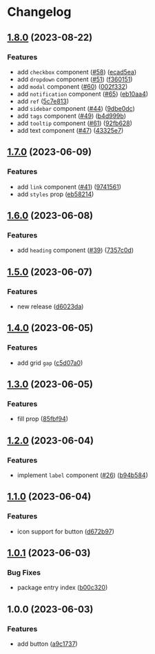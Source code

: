 # Changelog

## [1.8.0](https://github.com/wholesome-ghoul/allaround-components/compare/button-v1.7.0...button-v1.8.0) (2023-08-22)


### Features

* add `checkbox` component ([#58](https://github.com/wholesome-ghoul/allaround-components/issues/58)) ([ecad5ea](https://github.com/wholesome-ghoul/allaround-components/commit/ecad5eaf2c9a7111eb4be96b6d3c6e2c91a3b37b))
* add `dropdown` component ([#51](https://github.com/wholesome-ghoul/allaround-components/issues/51)) ([f360151](https://github.com/wholesome-ghoul/allaround-components/commit/f360151c081b931c3304eadd40b33324d512c03b))
* add `modal` component ([#60](https://github.com/wholesome-ghoul/allaround-components/issues/60)) ([002f332](https://github.com/wholesome-ghoul/allaround-components/commit/002f332142af7a4579f50565bf1565f1169c9181))
* add `notification` component ([#65](https://github.com/wholesome-ghoul/allaround-components/issues/65)) ([eb10aa4](https://github.com/wholesome-ghoul/allaround-components/commit/eb10aa4390cb6bed47b99ff37aa630ffe82bfa19))
* add `ref` ([5c7e813](https://github.com/wholesome-ghoul/allaround-components/commit/5c7e8137a67b265787ec364103bd135420187ece))
* add `sidebar` component ([#44](https://github.com/wholesome-ghoul/allaround-components/issues/44)) ([9dbe0dc](https://github.com/wholesome-ghoul/allaround-components/commit/9dbe0dcb3f92c103349bf0b01fe5f97dbd42936e))
* add `tags` component ([#49](https://github.com/wholesome-ghoul/allaround-components/issues/49)) ([b4d999b](https://github.com/wholesome-ghoul/allaround-components/commit/b4d999b07b08340f94e43b2236b0c1ee52a38745))
* add `tooltip` component ([#61](https://github.com/wholesome-ghoul/allaround-components/issues/61)) ([92fb628](https://github.com/wholesome-ghoul/allaround-components/commit/92fb62829a51ef676d706b32850fded22be26980))
* add text component ([#47](https://github.com/wholesome-ghoul/allaround-components/issues/47)) ([43325e7](https://github.com/wholesome-ghoul/allaround-components/commit/43325e76d09bece9d1a3269c495e9887dd94c720))

## [1.7.0](https://github.com/wholesome-ghoul/allaround-components/compare/button-v1.6.0...button-v1.7.0) (2023-06-09)


### Features

* add `link` component ([#41](https://github.com/wholesome-ghoul/allaround-components/issues/41)) ([9741561](https://github.com/wholesome-ghoul/allaround-components/commit/97415619870566bdfb8d23e4d0a253ca2d7413b9))
* add `styles` prop ([eb58214](https://github.com/wholesome-ghoul/allaround-components/commit/eb58214703a3ac051f2ecccbb073f4dd62fb3bf2))

## [1.6.0](https://github.com/wholesome-ghoul/allaround-components/compare/button-v1.5.0...button-v1.6.0) (2023-06-08)


### Features

* add `heading` component ([#39](https://github.com/wholesome-ghoul/allaround-components/issues/39)) ([7357c0d](https://github.com/wholesome-ghoul/allaround-components/commit/7357c0d618dd132e66933a6857ce539bb96fd57f))

## [1.5.0](https://github.com/wholesome-ghoul/allaround-components/compare/button-v1.4.0...button-v1.5.0) (2023-06-07)


### Features

* new release ([d6023da](https://github.com/wholesome-ghoul/allaround-components/commit/d6023da6de01374d99554d3752abee62135a431f))

## [1.4.0](https://github.com/wholesome-ghoul/allaround-components/compare/button-v1.3.0...button-v1.4.0) (2023-06-05)


### Features

* add grid `gap` ([c5d07a0](https://github.com/wholesome-ghoul/allaround-components/commit/c5d07a03836b039a16b3ac100cfaea8fc5603800))

## [1.3.0](https://github.com/wholesome-ghoul/allaround-components/compare/button-v1.2.0...button-v1.3.0) (2023-06-05)


### Features

* fill prop ([85fbf94](https://github.com/wholesome-ghoul/allaround-components/commit/85fbf94e73a45faea06dce6bcc741025958624dc))

## [1.2.0](https://github.com/wholesome-ghoul/allaround-components/compare/button-v1.1.0...button-v1.2.0) (2023-06-04)


### Features

* implement `label` component ([#26](https://github.com/wholesome-ghoul/allaround-components/issues/26)) ([b94b584](https://github.com/wholesome-ghoul/allaround-components/commit/b94b58475c8a068d6a235a9cbb46906e710818c5))

## [1.1.0](https://github.com/wholesome-ghoul/allaround-components/compare/button-v1.0.1...button-v1.1.0) (2023-06-04)


### Features

* icon support for button ([d672b97](https://github.com/wholesome-ghoul/allaround-components/commit/d672b9750b75b5be37c633779d1a6547d4d4781e))

## [1.0.1](https://github.com/wholesome-ghoul/allaround-components/compare/button-v1.0.0...button-v1.0.1) (2023-06-03)


### Bug Fixes

* package entry index ([b00c320](https://github.com/wholesome-ghoul/allaround-components/commit/b00c32060ccddcbb0774362da4aa49a66b562928))

## 1.0.0 (2023-06-03)


### Features

* add button ([a9c1737](https://github.com/wholesome-ghoul/allaround-components/commit/a9c1737513e6f806073552ddc6509b196ba48853))
